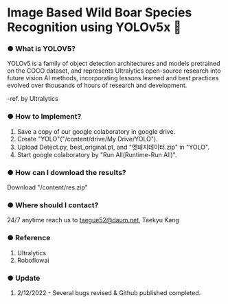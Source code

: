 # Image Based Wild Boar Species Recognition using YOLOv5x 🐗

### ● What is YOLOV5?

YOLOv5 is a family of object detection architectures and models pretrained on the COCO dataset, and represents Ultralytics open-source research into future vision AI methods, incorporating lessons learned and best practices evolved over thousands of hours of research and development.

-ref. by Ultralytics

### ● How to Implement?

1. Save a copy of our google colaboratory in google drive.
2. Create "YOLO"("/content/drive/My Drive/YOLO").
3. Upload Detect.py, best_original.pt, and "멧돼지데이터.zip" in "YOLO".
4. Start google colaboratory by "Run All(Runtime-Run All)".

### ● How can I download the results?

Download "/content/res.zip"

### ● Where should I contact?

24/7 anytime reach us to taegue52@daum.net, Taekyu Kang

### ● Reference

1. Ultralytics
2. Roboflowai

### ● Update

1. 2/12/2022 - Several bugs revised & Github published completed.
